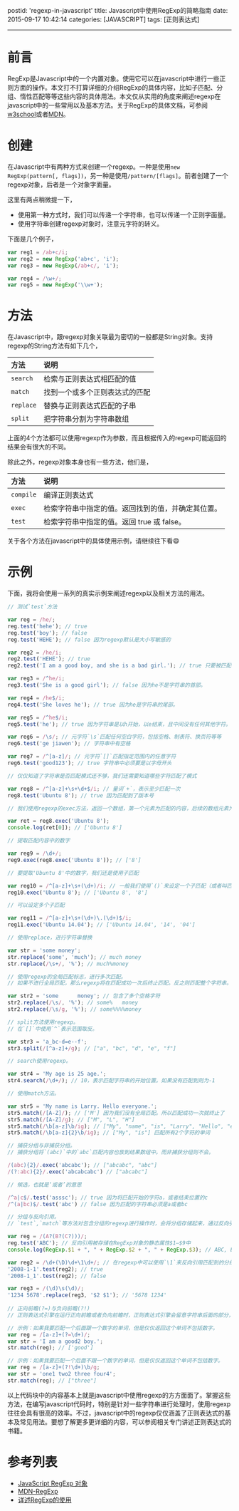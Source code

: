 postid: 'regexp-in-javascript'
title: Javascript中使用RegExp的简略指南
date: 2015-09-17 10:42:14
categories: [JAVASCRIPT]
tags: [正则表达式]

---

# 前言

RegExp是Javascript中的一个内置对象。使用它可以在javascript中进行一些正则方面的操作。本文打不打算详细的介绍RegExp的具体内容，比如子匹配、分组、惰性匹配等等这些内容的具体用法。本文仅从实用的角度来阐述regexp在javascript中的一些常用以及基本方法。关于RegExp的具体文档，可参阅[w3school](http://www.w3school.com.cn/jsref/jsref_obj_regexp.asp)或者[MDN](https://developer.mozilla.org/en-US/docs/Web/JavaScript/Reference/Global_Objects/RegExp)。

# 创建

在Javascript中有两种方式来创建一个regexp。一种是使用`new RegExp(pattern[, flags])`，另一种是使用`/pattern/[flags]`。前者创建了一个regexp对象，后者是一个对象字面量。

这里有两点稍微提一下，

- 使用第一种方式时，我们可以传递一个字符串，也可以传递一个正则字面量。
- 使用字符串创建regexp对象时，注意元字符的转义。

下面是几个例子，

```javascript
var reg1 = /ab+c/i;
var reg2 = new RegExp('ab+c', 'i');
var reg3 = new RegExp(/ab+c/, 'i');

var reg4 = /\w+/;
var reg5 = new RegExp('\\w+');
```

# 方法

在Javascript中，跟regexp对象关联最为密切的一般都是String对象。支持regexp的String方法有如下几个，

| 方法 | 说明 |
| :--- | :--- |
| `search` | 检索与正则表达式相匹配的值 |
| `match` | 找到一个或多个正则表达式的匹配 |
| `replace` | 替换与正则表达式匹配的子串 |
| `split` | 把字符串分割为字符串数组 |

上面的4个方法都可以使用regexp作为参数，而且根据传入的regexp可能返回的结果会有很大的不同。

除此之外，regexp对象本身也有一些方法，他们是，

| 方法 | 说明 |
| :--- | :--- |
| `compile` | 编译正则表达式 |
| `exec` | 检索字符串中指定的值。返回找到的值，并确定其位置。 |
| `test` | 检索字符串中指定的值。返回 true 或 false。 |

关于各个方法在javascript中的具体使用示例，请继续往下看😄

# 示例

下面，我将会使用一系列的真实示例来阐述regexp以及相关方法的用法。

```javascript
// 测试`test`方法

var reg = /he/;
reg.test('hehe'); // true
reg.test('boy'); // false
reg.test('HEHE'); // false 因为regexp默认是大小写敏感的

var reg2 = /he/i;
reg2.test('HEHE'); // true
reg2.test('I am a good boy, and she is a bad girl.'); // true 只要被匹配的字符串中包含he（HE、hE、He）即可。

var reg3 = /^he/i;
reg3.test('She is a good girl'); // false 因为he不是字符串的首部。

var reg4 = /he$/i;
reg4.test('She loves he'); // true 因为he是字符串的尾部。

var reg5 = /^he$/i;
reg5.test('he'); // true 因为字符串是以h开始，以e结束，且中间没有任何其他字符。

var reg6 = /\s/; // 元字符`\s`匹配任何空白字符，包括空格、制表符、换页符等等  
reg6.test('ge jiawen'); // 字符串中有空格

var reg7 = /^[a-z]/; // 元字符`[]`匹配指定范围内的任意字符
reg6.test('good123'); // true 字符串中必须要是以字母开头

// 仅仅知道了字符串是否匹配模式还不够，我们还需要知道哪些字符匹配了模式

var reg8 = /^[a-z]+\s+\d+$/i; // 量词`+`，表示至少匹配一次
reg8.test('Ubuntu 8'); // true 因为匹配到了版本号

// 我们使用regexp的exec方法，返回一个数组，第一个元素为匹配的内容，后续的数组元素为子匹配的内容（如果有子匹配的话）

var ret = reg8.exec('Ubuntu 8');
console.log(ret[0]); // ['Ubuntu 8']

// 提取匹配内容中的数字

var reg9 = /\d+/;
reg9.exec(reg8.exec('Ubuntu 8')); // ['8']

// 要提取'Ubuntu 8'中的数字，我们还是使用子匹配

var reg10 = /^[a-z]+\s+(\d+)/i; // 一般我们使用`()`来设定一个子匹配（或者叫匹配分组）
reg10.exec('Ubuntu 8'); // ['Ubuntu 8', '8']

// 可以设定多个子匹配

var reg11 = /^[a-z]+\s+(\d+)\.(\d+)$/i;
reg11.exec('Ubuntu 14.04'); // ['Ubuntu 14.04', '14', '04']

// 使用replace，进行字符串替换

var str = 'some money';
str.replace('some', 'much'); // much money
str.replace(/\s+/, '%'); // much%money

// 使用regexp的全局匹配标志，进行多次匹配。
// 如果不进行全局匹配，那么regexp将在匹配成功一次后终止匹配。反之则匹配整个字符串。

var str2 = 'some      money'; // 包含了多个空格字符
str2.replace(/\s/, '%'); // some%   money
str2.replace(/\s/g, '%'); // some%%%%money

// split方法使用regexp。
// 在`[]`中使用`^`表示范围取反。

var str3 = 'a_bc-d=e--f';
str3.split(/[^a-z]+/g); // ["a", "bc", "d", "e", "f"]

// search使用regexp。

var str4 = 'My age is 25 age.';
str4.search(/\d+/); // 10，表示匹配字符串的开始位置。如果没有匹配到则为-1

// 使用match方法。

var str5 = 'My name is Larry. Hello everyone.';
str5.match(/[A-Z]/); // ['M'] 因为我们没有全局匹配。所以匹配成功一次就终止了
str5.match(/[A-Z]/g); // ["M", "L", "H"]
str5.match(/\b[a-z]\b/ig); // ["My", "name", "is", "Larry", "Hello", "everyone"] 匹配所有的单词
str5.match(/\b[a-z]{2}\b/ig); // ["My", "is"] 匹配所有2个字符的单词

// 捕获分组与非捕获分组。
// 捕获分组将`(abc)`中的`abc`匹配内容也放到结果数组中。而非捕获分组则不会。

/(abc){2}/.exec('abcabc'); // ["abcabc", "abc"]
/(?:abc){2}/.exec('abcabcabc') // ["abcabc"]

// 候选，也就是‘或者’的意思

/^a|c$/.test('asssc'); // true 因为将匹配开始的字符a，或者结束位置的c
/^(a|bc)$/.test('abc') // false 因为匹配的字符串必须是a或者bc

// 分组与反向引用。
// `test`,`match`等方法对包含分组的regexp进行操作时，会将分组存储起来，通过反向引用可以拿到分组。

var reg = /(A?(B?(C?)))/;
reg.test('ABC'); // 反向引用被存储在RegExp对象的静态属性$1—$9中  
console.log(RegExp.$1 + ", " + RegExp.$2 + ", " + RegExp.$3); // ABC, BC, C

var reg2 = /\d+(\D)\d+\1\d+/; // 在regexp中可以使用`\1`来反向引用匹配到的分组
'2008-1-1'.test(reg2); // true
'2008-1_1'.test(reg2); // false

var reg3 = /(\d)\s(\d)/;
'1234 5678'.replace(reg3, '$2 $1'); // '5678 1234'
 
// 正向前瞻(?=)与负向前瞻(?!)
// 正则表达式引擎在运行正向前瞻或者负向前瞻时，正则表达式引擎会留意字符串后面的部分，然后却不会真实的移动匹配指针index。

// 示例：如果我要匹配一个后面跟一个数字的单词，但是仅仅返回这个单词不包括数字。
var reg = /[a-z]+(?=\d+)/;
var str = 'I am a good2 boy.';
str.match(reg); // ['good']

// 示例：如果我要匹配一个后面不跟一个数字的单词，但是仅仅返回这个单词不包括数字。
var reg = /[a-z]+(?!\d+)\b/g;
var str = 'one1 two2 three four4';
str.match(reg); // ["three"]
```

以上代码块中的内容基本上就是javascript中使用regexp的方方面面了。掌握这些方法，在编写javascript代码时，特别是针对一些字符串进行处理时，使用regexp往往会具有很高的效率。不过，javascript中的regexp仅仅涵盖了正则表达式的基本及常见用法。要想了解更多更详细的内容，可以参阅相关专门讲述正则表达式的书籍。


# 参考列表

- [JavaScript RegExp 对象](http://www.w3school.com.cn/jsref/jsref_obj_regexp.asp)
- [MDN-RegExp](https://developer.mozilla.org/en-US/docs/Web/JavaScript/Reference/Global_Objects/RegExp)
- [详述RegExp的使用](http://blog.csdn.net/qin9r3y/article/details/24982195)




